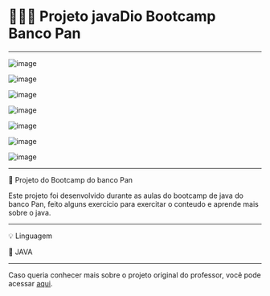 # 👩🏻‍💻 Projeto javaDio Bootcamp Banco Pan 
**********************************************************
![image](https://user-images.githubusercontent.com/72118415/233880029-c5cff243-acb2-4a83-a1c5-db9ab21c4260.png)



![image](https://user-images.githubusercontent.com/72118415/233880059-fcc49273-b4b7-4f5b-8dfd-ef3041e16adc.png)



![image](https://user-images.githubusercontent.com/72118415/234147344-f9086ae6-15a9-421c-89c3-03b1fccb07e6.png)


![image](https://user-images.githubusercontent.com/72118415/234148060-7288e49b-0494-4b9a-a881-0f2e0727a449.png)


![image](https://user-images.githubusercontent.com/72118415/234153757-9593f253-2bb1-4305-acee-6d25981fe112.png)

![image](https://user-images.githubusercontent.com/72118415/234156812-78ad6e44-3ea8-4eda-be10-7b4ec4d73247.png)


![image](https://user-images.githubusercontent.com/72118415/234160218-68670ae4-ff19-4d4b-8589-a6423f04bbce.png)

**************************************************************************

🚀 Projeto do Bootcamp do banco Pan


Este projeto foi desenvolvido durante as aulas do bootcamp de java
do banco Pan, feito alguns exercicio para exercitar o conteudo e 
aprende mais sobre o java.
**************************************************************************
💡 Linguagem

📌 JAVA
***************************************************************************

Caso queria conhecer mais sobre o projeto original do professor, você
pode acessar [aqui](https://github.com/digitalinnovationone/trilha-java-basico).